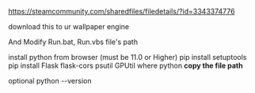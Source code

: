 https://steamcommunity.com/sharedfiles/filedetails/?id=3343374776

download this to ur wallpaper engine


And Modify Run.bat, Run.vbs file's path

install python from browser (must be 11.0 or Higher)
pip install setuptools
pip install Flask flask-cors psutil GPUtil
where python **copy the file path**

optional 
python --version
